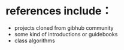 # references include：
+ projects cloned from gibhub community 
+ some kind of introductions or guidebooks
+ class algorithms
